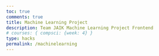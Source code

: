 ```yaml
---
toc: true
comments: true
title: Machine Learning Project
description: Team JAIK Machine Learning Project Frontend
# courses: { compsci: {week: 4} }
type: hacks
permalink: /machinelearning
---
```


<html lang="en">
<head>
    <style>
    </style>
</head>

<body>
</body>

<script>
</script>